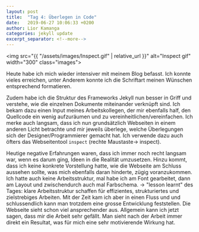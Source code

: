 ```yaml
---
layout: post
title:  "Tag 4: Überlegen in Code"
date:   2019-06-27 10:06:33 +0200
author: Lior Kamanga
categories: jekyll update
excerpt_separator: <!--more-->
---
```

<img src="{{ "/assets/images/Inspect.gif" | relative_url }}" alt="Inspect gif" width="300" class="images">

Heute habe ich mich wieder intensiver mit meinem Blog befasst. Ich konnte vieles erreichen, unter Anderem konnte ich die Schriftart meinen Wünschen entsprechend formatieren.
<!--more-->
Zudem habe ich die Struktur des Frameworks Jekyll nun besser in Griff und verstehe, wie die einzelnen Dokumente miteinander verknüpft sind. Ich bekam dazu einen Input meines Arbeitskollegen, der mir ebenfalls half, den Quellcode ein wenig aufzuräumen und zu vereinheitlichen/vereinfachen. Ich merke auch langsam, dass ich nun grundsätzlich Webseiten in einem anderen Licht betrachte und mir jeweils überlege, welche Überlegungen sich der Designer/Programmierer gemacht hat. Ich verwende dazu auch öfters das Webseitentool `inspect` (rechte Maustaste-> inspect).

Heutige negative Erfahrungen waren, dass ich immer noch recht langsam war, wenn es darum ging, Ideen in die Realität umzusetzen. Hinzu kommt, dass ich keine konkrete Vorstellung hatte, wie die Webseite am Schluss aussehen sollte, was mich ebenfalls daran hinderte, zügig voranzukommen. Ich hatte auch keine Arbeitsstruktur, mal habe ich am Font gearbeitet, dann am Layout und zwischendurch auch mal Farbschema. -> "lesson learnt" des Tages: klare Arbeitsstruktur schaffen für effizientes, strukturiertes und zielstrebiges Arbeiten.
Mit der Zeit kam ich aber in einen Fluss und und schlussendlich kann man trotzdem eine grosse Entwicklung feststellen. Die Webseite sieht schon viel ansprechender aus.
Allgemein kann ich jetzt sagen, dass mir die Arbeit sehr gefällt. Man sieht nach der Arbeit immer direkt ein Resultat, was für mich eine sehr motivierende Wirkung hat.